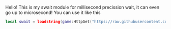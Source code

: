 Hello!
This is my swait module for millisecond precission wait, it can even go up to microsecond!
You can use it like this
```lua
local swait = loadstring(game:HttpGet("https://raw.githubusercontent.com/SebExMachina/ROBLOX-scripts-ig/main/general/swait/main.lua"))();
```

